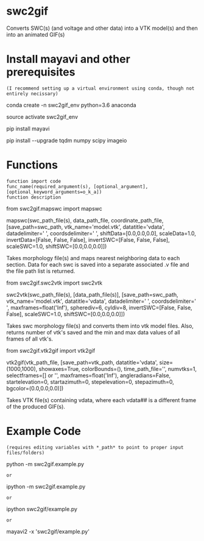 # swc2gif
Converts SWC(s) (and voltage and other data) into a VTK model(s) and then into an animated GIF(s)


# Install mayavi and other prerequisites
    (I recommend setting up a virtual environment using conda, though not entirely necissary)
conda create -n swc2gif_env python=3.6 anaconda

source activate swc2gif_env

pip install mayavi

pip install --upgrade tqdm numpy scipy imageio


# Functions
    function import code
    func_name(required_argument(s), [optional_argument], [optional_keyword_arguments=o_k_a])
    function description

from swc2gif.mapswc import mapswc

mapswc(swc_path_file(s), data_path_file, coordinate_path_file,
    [save_path=swc_path, vtk_name='model.vtk', datatitle='vdata',
    datadelimiter=' ', coordsdelimiter='	',
    shiftData=[0.0,0.0,0.0], scaleData=1.0,
    invertData=[False, False, False], invertSWC=[False, False, False],
    scaleSWC=1.0, shiftSWC=[0.0,0.0,0.0]])
    
Takes morphology file(s) and maps nearest neighboring data to each
    section. Data for each swc is saved into a separate associated
    .v file and the file path list is returned.

from swc2gif.swc2vtk import swc2vtk

swc2vtk(swc_path_file(s), [data_path_file(s)],
    [save_path=swc_path, vtk_name='model.vtk', datatitle='vdata',
    datadelimiter=' ', coordsdelimiter='	', maxframes=float('Inf'),
    spherediv=6, cyldiv=8, invertSWC=[False, False, False],
    scaleSWC=1.0, shiftSWC=[0.0,0.0,0.0]])
    
Takes swc morphology file(s) and converts them into vtk model files.
    Also, returns number of vtk's saved and the min and max data values
    of all frames of all vtk's.

from swc2gif.vtk2gif import vtk2gif

vtk2gif(vtk_path_file,
    [save_path=vtk_path, datatitle='vdata', size=(1000,1000),
    showaxes=True, colorBounds=(), time_path_file='', numvtks=1,
    selectframes=[] or '', maxframes=float('Inf'), angleradians=False,
    startelevation=0, startazimuth=0, stepelevation=0, stepazimuth=0,
    bgcolor=(0.0,0.0,0.0)])
    
Takes VTK file(s) containing vdata, where each vdata## is a different
    frame of the produced GIF(s).



# Example Code
    (requires editing variables with *_path* to point to proper input files/folders)
python -m swc2gif.example.py

    or
ipython -m swc2gif.example.py

    or
ipython swc2gif/example.py

    or
mayavi2 -x 'swc2gif/example.py'
